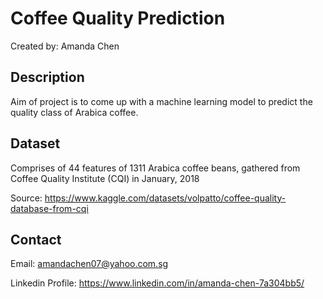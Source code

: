 # Coffee Quality Prediction
Created by: Amanda Chen

## Description
Aim of project is to come up with a machine learning model to predict the quality class of Arabica coffee.

## Dataset
Comprises of 44 features of 1311 Arabica coffee beans, gathered from Coffee Quality Institute (CQI) in January, 2018

Source: https://www.kaggle.com/datasets/volpatto/coffee-quality-database-from-cqi

## Contact
Email: amandachen07@yahoo.com.sg

Linkedin Profile: https://www.linkedin.com/in/amanda-chen-7a304bb5/
